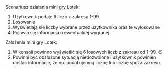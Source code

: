 Scenariusz działania mini gry Lotek:
<ol>
<li>Użytkownik podaje 6 liczb z zakresu 1-99</li>
<li>Losowanie</li>
<li>Wyświetlają się liczby wybrane przez użytkownika oraz te wylosowane</li>
<li>Pojawia się informacja o ewentualnej wygranej</li>
</ol>

Założenia mini gry Lotek:
<ol>
<li>W konsoli powinno wyświetlić się 6 losowych liczb z zakresu od 1-99. 😉</li>
<li>Powinni być obsłużone sytuację niedozwolone i użytkownik powinien dostać informacje, że np. podał ujemną liczbę lub liczbę spoza zakresu.</li>
</ol>
